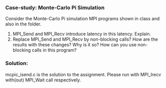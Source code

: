 ### Case-study: Monte-Carlo Pi Simulation

Consider the Monte-Carlo Pi simulation MPI programs shown in class and also in the folder.

1. MPI_Send and MPI_Recv introduce latency in this latency. Explain.
2. Replace MPI_Send and MPI_Recv by non-blocking calls? How are the results with these changes? Why is it so? How can you use non-blocking calls in this program?

### Solution:
mcpic_isend.c is the solution to the assignment. Please run with MPI_Irecv with(out) MPI_Wait call respectively.
